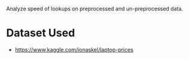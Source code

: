Analyze speed of lookups on preprocessed and un-preprocessed data.
# Dataset Used
* https://www.kaggle.com/ionaskel/laptop-prices
